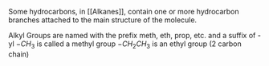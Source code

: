 Some hydrocarbons, in [[Alkanes]], contain one or more hydrocarbon branches attached to the main structure of the molecule.

Alkyl Groups are named with the prefix meth, eth, prop, etc. and a suffix of -yl
$-CH_{3}$ is called a methyl group
$-CH_{2}CH_{3}$ is an ethyl group (2 carbon chain)